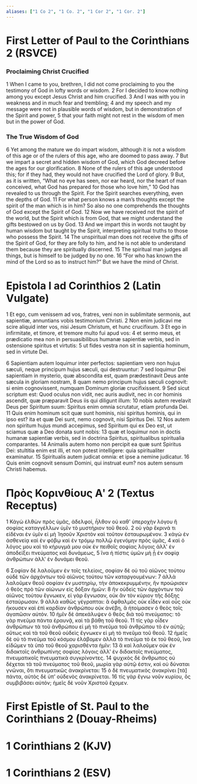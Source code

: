 ```yaml
---
aliases: ["1 Co 2", "1 Co. 2", "1 Cor 2", "1 Cor. 2"]
---
```



# First Letter of Paul to the Corinthians 2 (RSVCE)

### Proclaiming Christ Crucified
1 When I came to you, brethren, I did not come proclaiming to you the testimony of God in lofty words or wisdom.
2 For I decided to know nothing among you except Jesus Christ and him crucified.
3 And I was with you in weakness and in much fear and trembling;
4 and my speech and my message were not in plausible words of wisdom, but in demonstration of the Spirit and power,
5 that your faith might not rest in the wisdom of men but in the power of God.
### The True Wisdom of God
6 Yet among the mature we do impart wisdom, although it is not a wisdom of this age or of the rulers of this age, who are doomed to pass away.
7 But we impart a secret and hidden wisdom of God, which God decreed before the ages for our glorification.
8 None of the rulers of this age understood this; for if they had, they would not have crucified the Lord of glory.
9 But, as it is written, “What no eye has seen, nor ear heard, nor the heart of man conceived, what God has prepared for those who love him,”
10 God has revealed to us through the Spirit. For the Spirit searches everything, even the depths of God.
11 For what person knows a man’s thoughts except the spirit of the man which is in him? So also no one comprehends the thoughts of God except the Spirit of God.
12 Now we have received not the spirit of the world, but the Spirit which is from God, that we might understand the gifts bestowed on us by God.
13 And we impart this in words not taught by human wisdom but taught by the Spirit, interpreting spiritual truths to those who possess the Spirit.
14 The unspiritual man does not receive the gifts of the Spirit of God, for they are folly to him, and he is not able to understand them because they are spiritually discerned.
15 The spiritual man judges all things, but is himself to be judged by no one.
16 “For who has known the mind of the Lord so as to instruct him?” But we have the mind of Christ.


# Epistola I ad Corinthios 2 (Latin Vulgate)

1 Et ego, cum venissem ad vos, fratres, veni non in sublimitate sermonis, aut sapientiæ, annuntians vobis testimonium Christi.
2 Non enim judicavi me scire aliquid inter vos, nisi Jesum Christum, et hunc crucifixum.
3 Et ego in infirmitate, et timore, et tremore multo fui apud vos:
4 et sermo meus, et prædicatio mea non in persuasibilibus humanæ sapientiæ verbis, sed in ostensione spiritus et virtutis:
5 ut fides vestra non sit in sapientia hominum, sed in virtute Dei.

6 Sapientiam autem loquimur inter perfectos: sapientiam vero non hujus sæculi, neque principum hujus sæculi, qui destruuntur:
7 sed loquimur Dei sapientiam in mysterio, quæ abscondita est, quam prædestinavit Deus ante sæcula in gloriam nostram,
8 quam nemo principum hujus sæculi cognovit: si enim cognovissent, numquam Dominum gloriæ crucifixissent.
9 Sed sicut scriptum est: Quod oculus non vidit, nec auris audivit, nec in cor hominis ascendit, quæ præparavit Deus iis qui diligunt illum:
10 nobis autem revelavit Deus per Spiritum suum: Spiritus enim omnia scrutatur, etiam profunda Dei.
11 Quis enim hominum scit quæ sunt hominis, nisi spiritus hominis, qui in ipso est? ita et quæ Dei sunt, nemo cognovit, nisi Spiritus Dei.
12 Nos autem non spiritum hujus mundi accepimus, sed Spiritum qui ex Deo est, ut sciamus quæ a Deo donata sunt nobis:
13 quæ et loquimur non in doctis humanæ sapientiæ verbis, sed in doctrina Spiritus, spiritualibus spiritualia comparantes.
14 Animalis autem homo non percipit ea quæ sunt Spiritus Dei: stultitia enim est illi, et non potest intelligere: quia spiritualiter examinatur.
15 Spiritualis autem judicat omnia: et ipse a nemine judicatur.
16 Quis enim cognovit sensum Domini, qui instruat eum? nos autem sensum Christi habemus.


# Πρὸς Κορινθίους Αʹ 2 (Textus Receptus)

1 Κἀγὼ ἐλθὼν πρὸς ὑμᾶς, ἀδελφοί, ἦλθον οὐ καθ' ὑπεροχὴν λόγου ἢ σοφίας καταγγέλλων ὑμῖν τὸ μυστήριον τοῦ θεοῦ.
2 οὐ γὰρ ἔκρινά τι εἰδέναι ἐν ὑμῖν εἰ μὴ Ἰησοῦν Χριστὸν καὶ τοῦτον ἐσταυρωμένον.
3 κἀγὼ ἐν ἀσθενείᾳ καὶ ἐν φόβῳ καὶ ἐν τρόμῳ πολλῷ ἐγενόμην πρὸς ὑμᾶς,
4 καὶ ὁ λόγος μου καὶ τὸ κήρυγμά μου οὐκ ἐν πειθοῖς σοφίας λόγοις ἀλλ' ἐν ἀποδείξει πνεύματος καὶ δυνάμεως,
5 ἵνα ἡ πίστις ὑμῶν μὴ ᾖ ἐν σοφίᾳ ἀνθρώπων ἀλλ' ἐν δυνάμει θεοῦ.

6 Σοφίαν δὲ λαλοῦμεν ἐν τοῖς τελείοις, σοφίαν δὲ οὐ τοῦ αἰῶνος τούτου οὐδὲ τῶν ἀρχόντων τοῦ αἰῶνος τούτου τῶν καταργουμένων:
7 ἀλλὰ λαλοῦμεν θεοῦ σοφίαν ἐν μυστηρίῳ, τὴν ἀποκεκρυμμένην, ἣν προώρισεν ὁ θεὸς πρὸ τῶν αἰώνων εἰς δόξαν ἡμῶν:
8 ἣν οὐδεὶς τῶν ἀρχόντων τοῦ αἰῶνος τούτου ἔγνωκεν, εἰ γὰρ ἔγνωσαν, οὐκ ἂν τὸν κύριον τῆς δόξης ἐσταύρωσαν.
9 ἀλλὰ καθὼς γέγραπται: ἃ ὀφθαλμὸς οὐκ εἶδεν καὶ οὖς οὐκ ἤκουσεν καὶ ἐπὶ καρδίαν ἀνθρώπου οὐκ ἀνέβη, ἃ ἡτοίμασεν ὁ θεὸς τοῖς ἀγαπῶσιν αὐτόν.
10 ἡμῖν δὲ ἀπεκάλυψεν ὁ θεὸς διὰ τοῦ πνεύματος: τὸ γὰρ πνεῦμα πάντα ἐραυνᾷ, καὶ τὰ βάθη τοῦ θεοῦ.
11 τίς γὰρ οἶδεν ἀνθρώπων τὰ τοῦ ἀνθρώπου εἰ μὴ τὸ πνεῦμα τοῦ ἀνθρώπου τὸ ἐν αὐτῷ; οὕτως καὶ τὰ τοῦ θεοῦ οὐδεὶς ἔγνωκεν εἰ μὴ τὸ πνεῦμα τοῦ θεοῦ.
12 ἡμεῖς δὲ οὐ τὸ πνεῦμα τοῦ κόσμου ἐλάβομεν ἀλλὰ τὸ πνεῦμα τὸ ἐκ τοῦ θεοῦ, ἵνα εἰδῶμεν τὰ ὑπὸ τοῦ θεοῦ χαρισθέντα ἡμῖν:
13 ἃ καὶ λαλοῦμεν οὐκ ἐν διδακτοῖς ἀνθρωπίνης σοφίας λόγοις ἀλλ' ἐν διδακτοῖς πνεύματος, πνευματικοῖς πνευματικὰ συγκρίνοντες.
14 ψυχικὸς δὲ ἄνθρωπος οὐ δέχεται τὰ τοῦ πνεύματος τοῦ θεοῦ, μωρία γὰρ αὐτῷ ἐστιν, καὶ οὐ δύναται γνῶναι, ὅτι πνευματικῶς ἀνακρίνεται:
15 ὁ δὲ πνευματικὸς ἀνακρίνει [τὰ] πάντα, αὐτὸς δὲ ὑπ' οὐδενὸς ἀνακρίνεται.
16 τίς γὰρ ἔγνω νοῦν κυρίου, ὃς συμβιβάσει αὐτόν; ἡμεῖς δὲ νοῦν Χριστοῦ ἔχομεν.


# First Epistle of St. Paul to the Corinthians 2 (Douay-Rheims)


# 1 Corinthians 2 (KJV)


# 1 Corinthians 2 (ESV)

